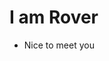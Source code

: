 <!--
 * @Author: Rover
 * @Date: 2019-11-21 15:48:43
 * @LastEditors: Rover
 * @LastEditTime: 2019-11-26 22:12:49
 -->

# I am Rover

* Nice to meet you